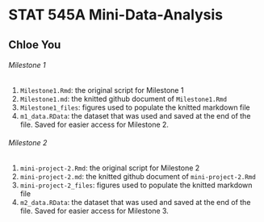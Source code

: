 # STAT 545A Mini-Data-Analysis 
## Chloe You

###### Milestone 1
1. `Milestone1.Rmd`: the original script for Milestone 1
2. `Milestone1.md`: the knitted github document of `Milestone1.Rmd`
3. `Milestone1_files`: figures used to populate the knitted markdown file
4. `m1_data.RData`: the dataset that was used and saved at the end of the file. Saved for easier access for Milestone 2.


###### Milestone 2
1. `mini-project-2.Rmd`: the original script for Milestone 2
2. `mini-project-2.md`: the knitted github document of `mini-project-2.Rmd`
3. `mini-project-2_files`: figures used to populate the knitted markdown file
4. `m2_data.RData`: the dataset that was used and saved at the end of the file. Saved for easier access for Milestone 3.
